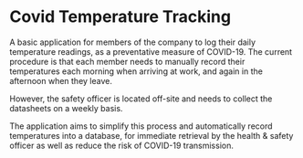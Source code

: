 # Covid Temperature Tracking

A basic application for members of the company to log their daily temperature readings, as a preventative measure of COVID-19.
The current procedure is that each member needs to manually record their temperatures each morning when arriving at work, and 
again in the afternoon when they leave.

However, the safety officer is located off-site and needs to collect the datasheets on a weekly basis.

The application aims to simplify this process and automatically record temperatures into a database, for immediate retrieval by
the health & safety officer as well as reduce the risk of COVID-19 transmission.
